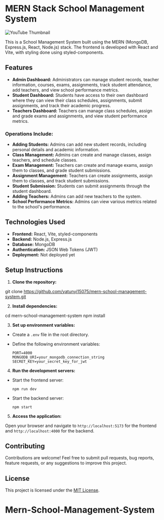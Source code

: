 # MERN Stack School Management System

![YouTube Thumbnail](https://github.com/yatunyi15075/Mern-School-Management-System/blob/master/frontend/src/assets/YouTube_Thumbnail.png)

This is a School Management System built using the MERN (MongoDB, Express.js, React, Node.js) stack. The frontend is developed with React and Vite, with styling done using styled-components.

## Features

- **Admin Dashboard:** Administrators can manage student records, teacher information, courses, exams, assignments, track student attendance, add teachers, and view school performance metrics.
- **Student Dashboard:** Students have access to their own dashboard where they can view their class schedules, assignments, submit assignments, and track their academic progress.
- **Teachers Dashboard:** Teachers can manage class schedules, assign and grade exams and assignments, and view student performance metrics.

### Operations Include:
- **Adding Students:** Admins can add new student records, including personal details and academic information.
- **Class Management:** Admins can create and manage classes, assign teachers, and schedule classes.
- **Exam Management:** Teachers can create and manage exams, assign them to classes, and grade student submissions.
- **Assignment Management:** Teachers can create assignments, assign them to classes, and track student submissions.
- **Student Submission:** Students can submit assignments through the student dashboard.
- **Adding Teachers:** Admins can add new teachers to the system.
- **School Performance Metrics:** Admins can view various metrics related to the school's performance.

## Technologies Used

- **Frontend:** React, Vite, styled-components
- **Backend:** Node.js, Express.js
- **Database:** MongoDB
- **Authentication:** JSON Web Tokens (JWT)
- **Deployment:** Not deployed yet

## Setup Instructions

1. **Clone the repository:**

git clone https://github.com/yatunyi15075/mern-school-management-system.git


2. **Install dependencies:**

cd mern-school-management-system
npm install


3. **Set up environment variables:**

- Create a `.env` file in the root directory.
- Define the following environment variables:

  ```
  PORT=4000
  MONGODB_URI=your_mongodb_connection_string
  SECRET_KEY=your_secret_key_for_jwt
  ```

4. **Run the development servers:**

- Start the frontend server:

  ```
  npm run dev
  ```

- Start the backend server:

  ```
  npm start
  ```

5. **Access the application:**

Open your browser and navigate to `http://localhost:5173` for the frontend and `http://localhost:4000` for the backend.

## Contributing

Contributions are welcome! Feel free to submit pull requests, bug reports, feature requests, or any suggestions to improve this project.

## License

This project is licensed under the [MIT License](LICENSE).
# Mern-School-Management-System
